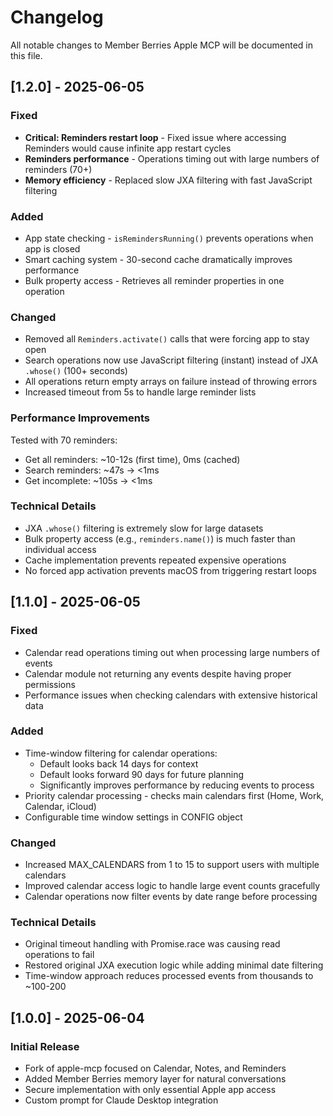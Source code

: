 # Changelog

All notable changes to Member Berries Apple MCP will be documented in this file.

## [1.2.0] - 2025-06-05

### Fixed
- **Critical: Reminders restart loop** - Fixed issue where accessing Reminders would cause infinite app restart cycles
- **Reminders performance** - Operations timing out with large numbers of reminders (70+)
- **Memory efficiency** - Replaced slow JXA filtering with fast JavaScript filtering

### Added
- App state checking - `isRemindersRunning()` prevents operations when app is closed
- Smart caching system - 30-second cache dramatically improves performance
- Bulk property access - Retrieves all reminder properties in one operation

### Changed
- Removed all `Reminders.activate()` calls that were forcing app to stay open
- Search operations now use JavaScript filtering (instant) instead of JXA `.whose()` (100+ seconds)
- All operations return empty arrays on failure instead of throwing errors
- Increased timeout from 5s to handle large reminder lists

### Performance Improvements
Tested with 70 reminders:
- Get all reminders: ~10-12s (first time), 0ms (cached)
- Search reminders: ~47s → <1ms
- Get incomplete: ~105s → <1ms

### Technical Details
- JXA `.whose()` filtering is extremely slow for large datasets
- Bulk property access (e.g., `reminders.name()`) is much faster than individual access
- Cache implementation prevents repeated expensive operations
- No forced app activation prevents macOS from triggering restart loops

## [1.1.0] - 2025-06-05

### Fixed
- Calendar read operations timing out when processing large numbers of events
- Calendar module not returning any events despite having proper permissions
- Performance issues when checking calendars with extensive historical data

### Added
- Time-window filtering for calendar operations:
  - Default looks back 14 days for context
  - Default looks forward 90 days for future planning
  - Significantly improves performance by reducing events to process
- Priority calendar processing - checks main calendars first (Home, Work, Calendar, iCloud)
- Configurable time window settings in CONFIG object

### Changed
- Increased MAX_CALENDARS from 1 to 15 to support users with multiple calendars
- Improved calendar access logic to handle large event counts gracefully
- Calendar operations now filter events by date range before processing

### Technical Details
- Original timeout handling with Promise.race was causing read operations to fail
- Restored original JXA execution logic while adding minimal date filtering
- Time-window approach reduces processed events from thousands to ~100-200

## [1.0.0] - 2025-06-04

### Initial Release
- Fork of apple-mcp focused on Calendar, Notes, and Reminders
- Added Member Berries memory layer for natural conversations
- Secure implementation with only essential Apple app access
- Custom prompt for Claude Desktop integration
